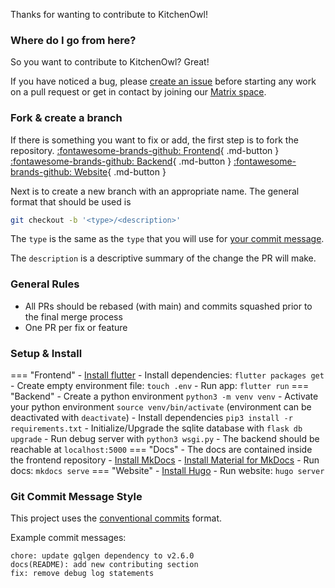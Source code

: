Thanks for wanting to contribute to KitchenOwl!

### Where do I go from here?

So you want to contribute to KitchenOwl? Great!

If you have noticed a bug, please [create an issue](https://github.com/TomBursch/KitchenOwl/issues/new) before starting any work on a pull request or get in contact by joining our [Matrix space](https://matrix.to/#/#kitchenowl:matrix.org).

### Fork & create a branch

If there is something you want to fix or add, the first step is to fork the repository.
[:fontawesome-brands-github: Frontend](https://github.com/TomBursch/KitchenOwl){ .md-button }
[:fontawesome-brands-github: Backend](https://github.com/TomBursch/KitchenOwl-backend){ .md-button }
[:fontawesome-brands-github: Website](https://github.com/TomBursch/KitchenOwl-website){ .md-button }

Next is to create a new branch with an appropriate name. The general format that should be used is

``` bash
git checkout -b '<type>/<description>'
```

The `type` is the same as the `type` that you will use for [your commit message](https://www.conventionalcommits.org/en/v1.0.0/#summary).

The `description` is a descriptive summary of the change the PR will make.

### General Rules

- All PRs should be rebased (with main) and commits squashed prior to the final merge process
- One PR per fix or feature

### Setup & Install
=== "Frontend"
    - [Install flutter](https://flutter.dev/docs/get-started/install)
    - Install dependencies: `flutter packages get`
    - Create empty environment file: `touch .env`
    - Run app: `flutter run`
=== "Backend"
    - Create a python environment `python3 -m venv venv`
    - Activate your python environment `source venv/bin/activate` (environment can be deactivated with `deactivate`)
    - Install dependencies `pip3 install -r requirements.txt`
    - Initialize/Upgrade the sqlite database with `flask db upgrade`
    - Run debug server with `python3 wsgi.py`
    - The backend should be reachable at `localhost:5000`
=== "Docs"
    - The docs are contained inside the frontend repository
    - [Install MkDocs](https://www.mkdocs.org/getting-started/)
    - [Install Material for MkDocs](https://squidfunk.github.io/mkdocs-material/getting-started/)
    - Run docs: `mkdocs serve`
=== "Website"
    - [Install Hugo](https://gohugo.io/getting-started/quick-start/)
    - Run website: `hugo server`

### Git Commit Message Style

This project uses the [conventional commits](https://www.conventionalcommits.org/en/v1.0.0/#summary) format.

Example commit messages:

```
chore: update gqlgen dependency to v2.6.0
docs(README): add new contributing section
fix: remove debug log statements
```